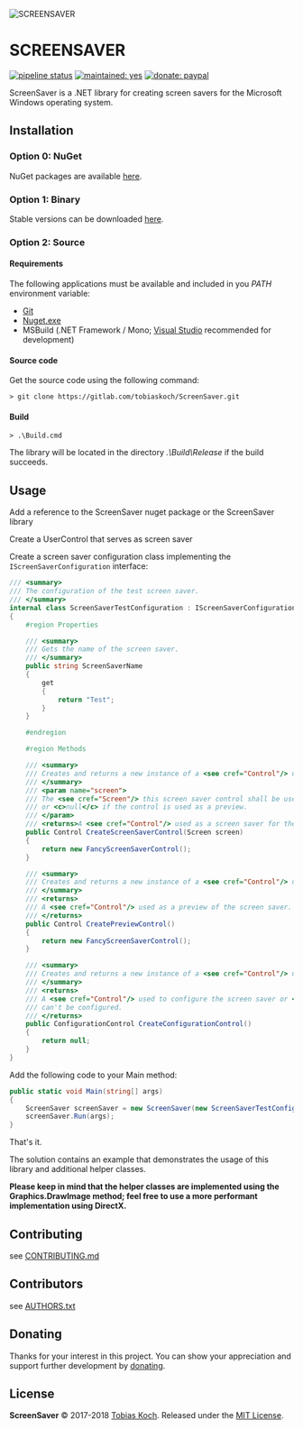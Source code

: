 ![SCREENSAVER](https://gitlab.com/tobiaskoch/ScreenSaver/raw/master/Media/ScreenSaver-256.png)

# SCREENSAVER

[![pipeline status](https://gitlab.com/tobiaskoch/ScreenSaver/badges/master/pipeline.svg)](https://gitlab.com/tobiaskoch/ScreenSaver/commits/master)
[![maintained: yes](https://tobiaskoch.gitlab.io/badges/maintained-yes.svg)](https://gitlab.com/tobiaskoch/ScreenSaver/commits/master)
[![donate: paypal](https://tobiaskoch.gitlab.io/badges/donate-paypal.svg)](https://www.tk-software.de/donate)

ScreenSaver is a .NET library for creating screen savers for the Microsoft Windows operating system.

## Installation

### Option 0: NuGet
NuGet packages are available [here](https://www.nuget.org/packages/ScreenSaver/).

### Option 1: Binary
Stable versions can be downloaded [here](https://gitlab.com/tobiaskoch/ScreenSaver/pipelines?scope=tags).

### Option 2: Source
#### Requirements
The following applications must be available and included in you *PATH* environment variable:

* [Git](https://git-scm.com/)
* [Nuget.exe](https://www.nuget.org/)
* MSBuild (.NET Framework / Mono; [Visual Studio](https://www.visualstudio.com) recommended for development)

#### Source code
Get the source code using the following command:

    > git clone https://gitlab.com/tobiaskoch/ScreenSaver.git

#### Build
    > .\Build.cmd

The library will be located in the directory *.\Build\Release* if the build succeeds.

## Usage

Add a reference to the ScreenSaver nuget package or the ScreenSaver library

Create a UserControl that serves as screen saver

Create a screen saver configuration class implementing the `IScreenSaverConfiguration` interface:

```csharp
/// <summary>
/// The configuration of the test screen saver.
/// </summary>
internal class ScreenSaverTestConfiguration : IScreenSaverConfiguration
{
    #region Properties

    /// <summary>
    /// Gets the name of the screen saver.
    /// </summary>
    public string ScreenSaverName
    {
        get
        {
            return "Test";
        }
    }

    #endregion

    #region Methods

    /// <summary>
    /// Creates and returns a new instance of a <see cref="Control"/> used as a screen saver for the given screen.
    /// </summary>
    /// <param name="screen">
    /// The <see cref="Screen"/> this screen saver control shall be used for
    /// or <c>null</c> if the control is used as a preview.
    /// </param>
    /// <returns>A <see cref="Control"/> used as a screen saver for the given screen.</returns>
    public Control CreateScreenSaverControl(Screen screen)
    {
        return new FancyScreenSaverControl();
    }

    /// <summary>
    /// Creates and returns a new instance of a <see cref="Control"/> used as a preview of the screen saver.
    /// </summary>
    /// <returns>
    /// A <see cref="Control"/> used as a preview of the screen saver.
    /// </returns>
    public Control CreatePreviewControl()
    {
        return new FancyScreenSaverControl();
    }

    /// <summary>
    /// Creates and returns a new instance of a <see cref="Control"/> used to configure the screen saver.
    /// </summary>
    /// <returns>
    /// A <see cref="Control"/> used to configure the screen saver or <c>null</c> if the screen saver
    /// can't be configured.
    /// </returns>
    public ConfigurationControl CreateConfigurationControl()
    {
        return null;
    }
}
```

Add the following code to your Main method:

```csharp
public static void Main(string[] args)
{
    ScreenSaver screenSaver = new ScreenSaver(new ScreenSaverTestConfiguration());
    screenSaver.Run(args);
}
```

That's it.

The solution contains an example that demonstrates the usage of this library and additional helper classes.

**Please keep in mind that the helper classes are implemented using the Graphics.DrawImage method; feel free to use a more performant implementation using DirectX.**

## Contributing
see [CONTRIBUTING.md](https://gitlab.com/tobiaskoch/ScreenSaver/blob/master/CONTRIBUTING.md)

## Contributors
see [AUTHORS.txt](https://gitlab.com/tobiaskoch/ScreenSaver/blob/master/AUTHORS.txt)

## Donating
Thanks for your interest in this project. You can show your appreciation and support further development by [donating](https://www.tk-software.de/donate).

## License
**ScreenSaver** © 2017-2018  [Tobias Koch](https://www.tk-software.de). Released under the [MIT License](https://gitlab.com/tobiaskoch/ScreenSaver/blob/master/LICENSE.md).